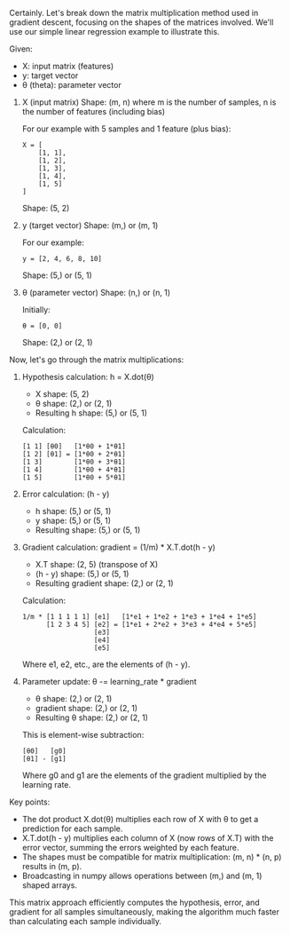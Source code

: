 Certainly. Let's break down the matrix multiplication method used in gradient descent, focusing on the shapes of the matrices involved. We'll use our simple linear regression example to illustrate this.

Given:
- X: input matrix (features)
- y: target vector
- θ (theta): parameter vector

1. X (input matrix)
   Shape: (m, n) where m is the number of samples, n is the number of features (including bias)
   
   For our example with 5 samples and 1 feature (plus bias):
   ```
   X = [
       [1, 1],
       [1, 2],
       [1, 3],
       [1, 4],
       [1, 5]
   ]
   ```
   Shape: (5, 2)

2. y (target vector)
   Shape: (m,) or (m, 1)
   
   For our example:
   ```
   y = [2, 4, 6, 8, 10]
   ```
   Shape: (5,) or (5, 1)

3. θ (parameter vector)
   Shape: (n,) or (n, 1)
   
   Initially:
   ```
   θ = [0, 0]
   ```
   Shape: (2,) or (2, 1)

Now, let's go through the matrix multiplications:

1. Hypothesis calculation: h = X.dot(θ)
   - X shape: (5, 2)
   - θ shape: (2,) or (2, 1)
   - Resulting h shape: (5,) or (5, 1)
   
   Calculation:
   ```
   [1 1] [θ0]   [1*θ0 + 1*θ1]
   [1 2] [θ1] = [1*θ0 + 2*θ1]
   [1 3]        [1*θ0 + 3*θ1]
   [1 4]        [1*θ0 + 4*θ1]
   [1 5]        [1*θ0 + 5*θ1]
   ```

2. Error calculation: (h - y)
   - h shape: (5,) or (5, 1)
   - y shape: (5,) or (5, 1)
   - Resulting shape: (5,) or (5, 1)

3. Gradient calculation: gradient = (1/m) * X.T.dot(h - y)
   - X.T shape: (2, 5) (transpose of X)
   - (h - y) shape: (5,) or (5, 1)
   - Resulting gradient shape: (2,) or (2, 1)
   
   Calculation:
   ```
   1/m * [1 1 1 1 1] [e1]   [1*e1 + 1*e2 + 1*e3 + 1*e4 + 1*e5]
         [1 2 3 4 5] [e2] = [1*e1 + 2*e2 + 3*e3 + 4*e4 + 5*e5]
                     [e3]
                     [e4]
                     [e5]
   ```
   Where e1, e2, etc., are the elements of (h - y).

4. Parameter update: θ -= learning_rate * gradient
   - θ shape: (2,) or (2, 1)
   - gradient shape: (2,) or (2, 1)
   - Resulting θ shape: (2,) or (2, 1)

   This is element-wise subtraction:
   ```
   [θ0]   [g0]
   [θ1] - [g1]
   ```
   Where g0 and g1 are the elements of the gradient multiplied by the learning rate.

Key points:
- The dot product X.dot(θ) multiplies each row of X with θ to get a prediction for each sample.
- X.T.dot(h - y) multiplies each column of X (now rows of X.T) with the error vector, summing the errors weighted by each feature.
- The shapes must be compatible for matrix multiplication: (m, n) * (n, p) results in (m, p).
- Broadcasting in numpy allows operations between (m,) and (m, 1) shaped arrays.

This matrix approach efficiently computes the hypothesis, error, and gradient for all samples simultaneously, making the algorithm much faster than calculating each sample individually.
